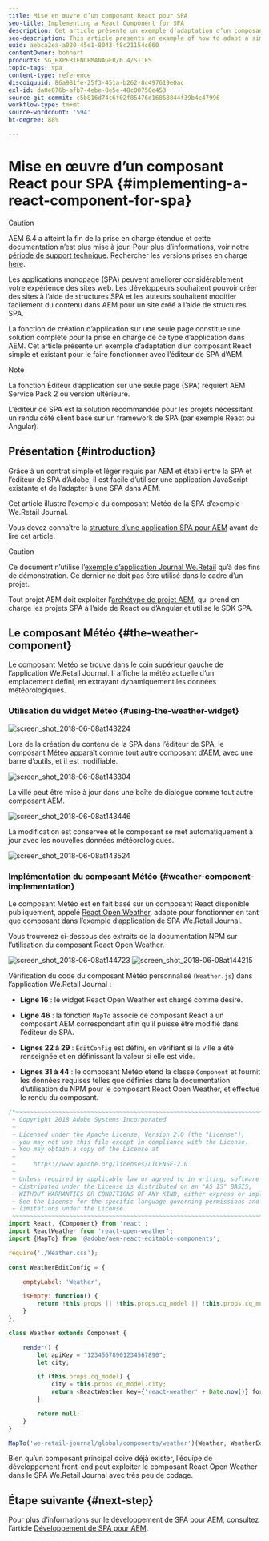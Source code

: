 ```yaml
---
title: Mise en œuvre d’un composant React pour SPA
seo-title: Implementing a React Component for SPA
description: Cet article présente un exemple d’adaptation d’un composant React simple et existant pour le faire fonctionner avec l’éditeur de SPA d’AEM.
seo-description: This article presents an example of how to adapt a simple, existing React component to work with the AEM SPA Editor.
uuid: aebca2ea-a020-45e1-8043-f8c21154c660
contentOwner: bohnert
products: SG_EXPERIENCEMANAGER/6.4/SITES
topic-tags: spa
content-type: reference
discoiquuid: 86a981fe-25f3-451a-b262-8c497619e0ac
exl-id: da0e076b-afb7-4ebe-8e5e-48c00750e453
source-git-commit: c5b816d74c6f02f85476d16868844f39b4c47996
workflow-type: tm+mt
source-wordcount: '594'
ht-degree: 88%

---
```


# Mise en œuvre d’un composant React pour SPA {#implementing-a-react-component-for-spa}

>[!CAUTION]
>
>AEM 6.4 a atteint la fin de la prise en charge étendue et cette documentation n’est plus mise à jour. Pour plus d’informations, voir notre [période de support technique](https://helpx.adobe.com/fr/support/programs/eol-matrix.html). Rechercher les versions prises en charge [here](https://experienceleague.adobe.com/docs/?lang=fr).

Les applications monopage (SPA) peuvent améliorer considérablement votre expérience des sites web. Les développeurs souhaitent pouvoir créer des sites à l’aide de structures SPA et les auteurs souhaitent modifier facilement du contenu dans AEM pour un site créé à l’aide de structures SPA.

La fonction de création d’application sur une seule page constitue une solution complète pour la prise en charge de ce type d’application dans AEM. Cet article présente un exemple d’adaptation d’un composant React simple et existant pour le faire fonctionner avec l’éditeur de SPA d’AEM.

>[!NOTE]
>La fonction Éditeur d’application sur une seule page (SPA) requiert AEM Service Pack 2 ou version ultérieure.
>
>L’éditeur de SPA est la solution recommandée pour les projets nécessitant un rendu côté client basé sur un framework de SPA (par exemple React ou Angular).

## Présentation {#introduction}

Grâce à un contrat simple et léger requis par AEM et établi entre la SPA et l’éditeur de SPA d’Adobe, il est facile d’utiliser une application JavaScript existante et de l’adapter à une SPA dans AEM.

Cet article illustre l’exemple du composant Météo de la SPA d’exemple We.Retail Journal.

Vous devez connaître la [structure d’une application SPA pour AEM](/help/sites-developing/spa-getting-started-react.md) avant de lire cet article.

>[!CAUTION]
>Ce document n’utilise l’[exemple d’application Journal We.Retail](https://github.com/Adobe-Marketing-Cloud/aem-sample-we-retail-journal) qu’à des fins de démonstration. Ce dernier ne doit pas être utilisé dans le cadre d’un projet.
>
>Tout projet AEM doit exploiter l’[archétype de projet AEM](https://experienceleague.adobe.com/docs/experience-manager-core-components/using/developing/archetype/overview.html?lang=fr), qui prend en charge les projets SPA à l’aide de React ou d’Angular et utilise le SDK SPA.

## Le composant Météo {#the-weather-component}

Le composant Météo se trouve dans le coin supérieur gauche de l’application We.Retail Journal. Il affiche la météo actuelle d’un emplacement défini, en extrayant dynamiquement les données météorologiques.

### Utilisation du widget Météo {#using-the-weather-widget}

![screen_shot_2018-06-08at143224](assets/screen_shot_2018-06-08at143224.png)

Lors de la création du contenu de la SPA dans l’éditeur de SPA, le composant Météo apparaît comme tout autre composant d’AEM, avec une barre d’outils, et il est modifiable.

![screen_shot_2018-06-08at143304](assets/screen_shot_2018-06-08at143304.png)

La ville peut être mise à jour dans une boîte de dialogue comme tout autre composant AEM.

![screen_shot_2018-06-08at143446](assets/screen_shot_2018-06-08at143446.png)

La modification est conservée et le composant se met automatiquement à jour avec les nouvelles données météorologiques.

![screen_shot_2018-06-08at143524](assets/screen_shot_2018-06-08at143524.png)

### Implémentation du composant Météo {#weather-component-implementation}

Le composant Météo est en fait basé sur un composant React disponible publiquement, appelé [React Open Weather](https://www.npmjs.com/package/react-open-weather), adapté pour fonctionner en tant que composant dans l’exemple d’application de SPA We.Retail Journal.

Vous trouverez ci-dessous des extraits de la documentation NPM sur l’utilisation du composant React Open Weather.

![screen_shot_2018-06-08at144723](assets/screen_shot_2018-06-08at144723.png) ![screen_shot_2018-06-08at144215](assets/screen_shot_2018-06-08at144215.png)

Vérification du code du composant Météo personnalisé (`Weather.js`) dans l’application We.Retail Journal :

* **Ligne 16** : le widget React Open Weather est chargé comme désiré.
* **Ligne 46** : la fonction `MapTo` associe ce composant React à un composant AEM correspondant afin qu’il puisse être modifié dans l’éditeur de SPA.

* **Lignes 22 à 29** : `EditConfig` est défini, en vérifiant si la ville a été renseignée et en définissant la valeur si elle est vide.

* **Lignes 31 à 44** : le composant Météo étend la classe `Component` et fournit les données requises telles que définies dans la documentation d’utilisation du NPM pour le composant React Open Weather, et effectue le rendu du composant.

```javascript
/*~~~~~~~~~~~~~~~~~~~~~~~~~~~~~~~~~~~~~~~~~~~~~~~~~~~~~~~~~~~~~~~~~~~~~~~~~~~~~~
 ~ Copyright 2018 Adobe Systems Incorporated
 ~
 ~ Licensed under the Apache License, Version 2.0 (the "License");
 ~ you may not use this file except in compliance with the License.
 ~ You may obtain a copy of the License at
 ~
 ~     https://www.apache.org/licenses/LICENSE-2.0
 ~
 ~ Unless required by applicable law or agreed to in writing, software
 ~ distributed under the License is distributed on an "AS IS" BASIS,
 ~ WITHOUT WARRANTIES OR CONDITIONS OF ANY KIND, either express or implied.
 ~ See the License for the specific language governing permissions and
 ~ limitations under the License.
 ~~~~~~~~~~~~~~~~~~~~~~~~~~~~~~~~~~~~~~~~~~~~~~~~~~~~~~~~~~~~~~~~~~~~~~~~~~~~~*/
import React, {Component} from 'react';
import ReactWeather from 'react-open-weather';
import {MapTo} from '@adobe/aem-react-editable-components';

require('./Weather.css');

const WeatherEditConfig = {

    emptyLabel: 'Weather',

    isEmpty: function() {
        return !this.props || !this.props.cq_model || !this.props.cq_model.city || this.props.cq_model.city.trim().length < 1;
    }
};

class Weather extends Component {

    render() {
        let apiKey = "12345678901234567890";
        let city;

        if (this.props.cq_model) {
            city = this.props.cq_model.city;
            return <ReactWeather key={'react-weather' + Date.now()} forecast="today" apikey={apiKey} type="city" city={city} />
        }

        return null;
    }
}

MapTo('we-retail-journal/global/components/weather')(Weather, WeatherEditConfig);
```

Bien qu’un composant principal doive déjà exister, l’équipe de développement front-end peut exploiter le composant React Open Weather dans le SPA We.Retail Journal avec très peu de codage.

## Étape suivante {#next-step}

Pour plus d’informations sur le développement de SPA pour AEM, consultez l’article [Développement de SPA pour AEM](/help/sites-developing/spa-architecture.md).
